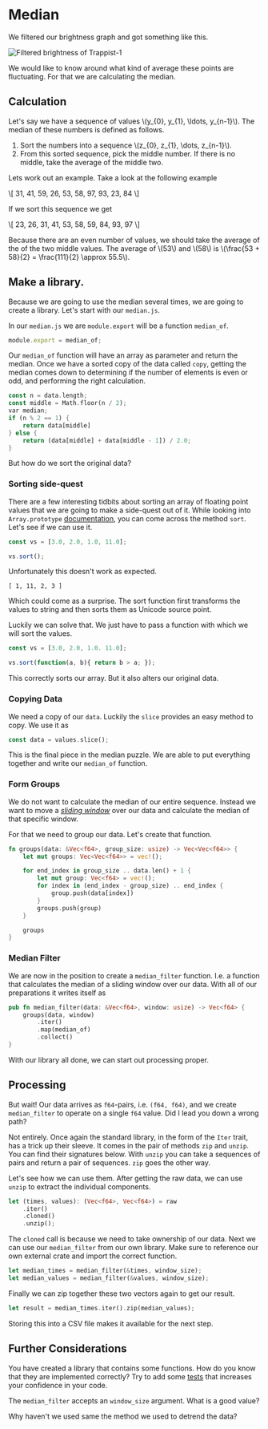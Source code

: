 # Median
We filtered our brightness graph and got something like this.

![Filtered brightness of Trappist-1](image/filter.png)

We would like to know around what kind of average these points are fluctuating.
For that we are calculating the median.

## Calculation
Let's say we have a sequence of values \\(y_{0}, y_{1}, \ldots, y_{n-1}\\). The
median of these numbers is defined as follows.

1. Sort the numbers into a sequence \\(z_{0}, z_{1}, \dots, z_{n-1}\\).
2. From this sorted sequence, pick the middle number. If there is no middle,
   take the average of the middle two.

Lets work out an example. Take a look at the following example

\\[
31, 41, 59, 26, 53, 58, 97, 93, 23, 84
\\]

If we sort this sequence we get

\\[
23, 26, 31, 41, 53, 58, 59, 84, 93, 97
\\]

Because there are an even number of values, we should take the average of the of
the two middle values. The average of \\(53\\) and \\(58\\) is 
\\(\frac{53 + 58}{2} = \frac{111}{2} \approx 55.5\\).

## Make a library.
Because we are going to use the median several times, we are going to create a
library. Let's start with our `median.js`.

In our `median.js` we are `module.export` will be a function `median_of`. 

```javascript
module.export = median_of;
```
Our `median_of` function will have an array as parameter and return the
median. Once we have a sorted copy of the data called `copy`, getting the
median comes down to determining if the number of elements is even or odd, and
performing the right calculation.

```rust
const n = data.length;
const middle = Math.floor(n / 2);
var median;
if (n % 2 == 1) {
    return data[middle]
} else {
    return (data[middle] + data[middle - 1]) / 2.0;
}
```

But how do we sort the original data? 

### Sorting side-quest

There are a few interesting tidbits about sorting an array of floating point
values that we are going to make a side-quest out of it. While looking into
`Array.prototype`
[documentation](https://developer.mozilla.org/en-US/docs/Web/JavaScript/Reference/Global_Objects/Array/prototype),
you can come across the method `sort`. Let's see if we can use it. 

```javascript
const vs = [3.0, 2.0, 1.0, 11.0];

vs.sort();
```

Unfortunately this doesn't work as expected.

```text
[ 1, 11, 2, 3 ]
```

Which could come as a surprise.  The sort function first transforms the values
to string and then sorts them as Unicode source point.

Luckily we can solve that. We just have to pass a function with which we will
sort the values.

```javascript
const vs = [3.0, 2.0, 1.0. 11.0];

vs.sort(function(a, b){ return b > a; });
```

This correctly sorts our array. But it also alters our original data.

### Copying Data
We need a copy of our `data`. Luckily the `slice` provides an easy
method to copy. We use it as

```rust
const data = values.slice();
```

This is the final piece in the median puzzle. We are able to put everything
together and write our `median_of` function.

### Form Groups
We do not want to calculate the median of our entire sequence. Instead we want
to move a [*sliding window*](https://en.wikipedia.org/wiki/Streaming_algorithm)
over our data and calculate the median of that specific window.

For that we need to group our data. Let's create that function.

```rust
fn groups(data: &Vec<f64>, group_size: usize) -> Vec<Vec<f64>> {
    let mut groups: Vec<Vec<f64>> = vec!();

    for end_index in group_size .. data.len() + 1 {
        let mut group: Vec<f64> = vec!();
        for index in (end_index - group_size) .. end_index {
            group.push(data[index])
        }
        groups.push(group)
    }

    groups
}
```

### Median Filter
We are now in the position to create a `median_filter` function. I.e. a function
that calculates the median of a sliding window over our data. With all of our
preparations it writes itself as

```rust
pub fn median_filter(data: &Vec<f64>, window: usize) -> Vec<f64> {
    groups(data, window)
        .iter()
        .map(median_of)
        .collect()
}
```

With our library all done, we can start out processing proper.

## Processing
But wait! Our data arrives as `f64`-pairs, i.e. `(f64, f64)`, and we create
`median_filter` to operate on a single `f64` value. Did I lead you down a wrong
path?

Not entirely. Once again the standard library, in the form of the `Iter` trait,
has a trick up their sleeve. It comes in the pair of methods `zip` and `unzip`.
You can find their signatures below.
With `unzip` you can take a sequences of pairs and return a pair of sequences.
`zip` goes the other way.

Let's see how we can use them. After getting the raw data, we can use `unzip` to
extract the individual components.

```rust
let (times, values): (Vec<f64>, Vec<f64>) = raw
    .iter()
    .cloned()
    .unzip();
```

The `cloned` call is because we need to take ownership of our data. Next we can
use our `median_filter` from our own library. Make sure to reference our own
external crate and import the correct function.

```rust
let median_times = median_filter(&times, window_size);
let median_values = median_filter(&values, window_size);
```

Finally we can zip together these two vectors again to get our result.

```rust
let result = median_times.iter().zip(median_values);
```

Storing this into a CSV file makes it available for the next step.

## Further Considerations
You have created a library that contains some functions. How do you know that
they are implemented correctly? Try to add some
[tests](https://doc.rust-lang.org/book/second-edition/ch11-03-test-organization.html)
that increases your confidence in your code.

The `median_filter` accepts an `window_size` argument. What is a good value?

Why haven't we used same the method we used to detrend the data?
